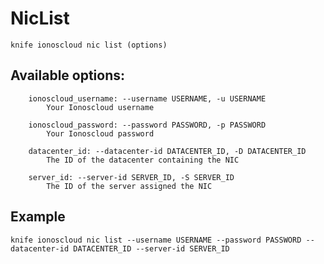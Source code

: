 # NicList



    knife ionoscloud nic list (options)


## Available options:

```
    ionoscloud_username: --username USERNAME, -u USERNAME
        Your Ionoscloud username

    ionoscloud_password: --password PASSWORD, -p PASSWORD
        Your Ionoscloud password

    datacenter_id: --datacenter-id DATACENTER_ID, -D DATACENTER_ID
        The ID of the datacenter containing the NIC

    server_id: --server-id SERVER_ID, -S SERVER_ID
        The ID of the server assigned the NIC

```

## Example

    knife ionoscloud nic list --username USERNAME --password PASSWORD --datacenter-id DATACENTER_ID --server-id SERVER_ID
